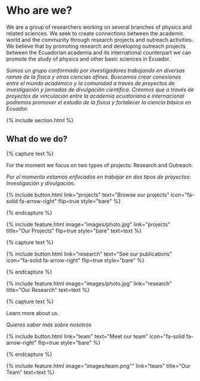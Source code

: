 ---
---

# Who are we?

We are a group of researchers working on several branches of physics and related sciences. We seek to create connections between the academic world and the community through research projects and outreach activities. We believe that by promoting research and developing outreach projects between the Ecuadorian academia and its international counterpart we can promote the study of physics and other basic sciences in Ecuador.

_Somos un grupo conformado por investigadores trabajando en diversas ramas de la física y otras ciencias afines. Buscamos crear conexiones entre el mundo académico y la comunidad a través de proyectos de investigación y jornadas de divulgación científica. Creemos que a través de proyectos de vinculación entre la academia ecuatoriana e internacional podremos promover el estudio de la física y fortalecer la ciencia básica en Ecuador._


{% include section.html %}


## What do we do?

{% capture text %}

For the moment we focus on two types of projects: Research and Outreach.

_Por el momento estamos enfocados en trabajar en dos tipos de proyectos: Investigación y divulgación._

{%
  include button.html
  link="projects"
  text="Browse our projects"
  icon="fa-solid fa-arrow-right"
  flip=true
  style="bare"
%}

{% endcapture %}

{%
  include feature.html
  image="images/photo.jpg"
  link="projects"
  title="Our Projects"
  flip=true
  style="bare"
  text=text
%}

{% capture text %}


{%
  include button.html
  link="research"
  text="See our publications"
  icon="fa-solid fa-arrow-right"
  flip=true
  style="bare"
%}

{% endcapture %}

{%
  include feature.html
  image="images/photo.jpg"
  link="research"
  title="Our Research"
  text=text
%}

{% capture text %}

Learn more about us.

_Quieres saber más sobre nosotros_

{%
  include button.html
  link="team"
  text="Meet our team"
  icon="fa-solid fa-arrow-right"
  flip=true
  style="bare"
%}

{% endcapture %}

{%
  include feature.html
  image="images/team.png""
  link="team"
  title="Our Team"
  text=text
%}
